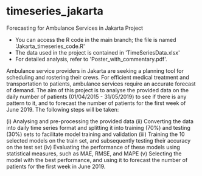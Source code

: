 # timeseries_jakarta
Forecasting for Ambulance Services in Jakarta Project

- You can access the R code in the main branch; the file is named 'Jakarta_timeseries_code.R'
- The data used in the project is contained in 'TimeSeriesData.xlsx'
- For detailed analysis, refer to 'Poster_with_commentary.pdf'.

Ambulance service providers in Jakarta are seeking a planning tool for scheduling and rostering their crews. For efficient medical treatment and transportation to patients, ambulance services require an accurate forecast of demand. The aim of this project is to analyse the provided data on the daily number of patients (01/04/2015 - 31/05/2019) to see if there is any pattern to it, and to forecast the number of patients for the first week of June 2019. The following steps will be taken:

(i) Analysing and pre-processing the provided data
(ii) Converting the data into daily time series format and splitting it into training (70%) and testing (30%) sets to facilitate model training and validation
(iii) Training the 10 selected models on the train set, and subsequently testing their accuracy on the test set
(iv) Evaluating the performance of these models using statistical measures, such as MAE, RMSE, and MAPE
(v) Selecting the model with the best performance, and using it to forecast the number of patients for the first week in June 2019.
